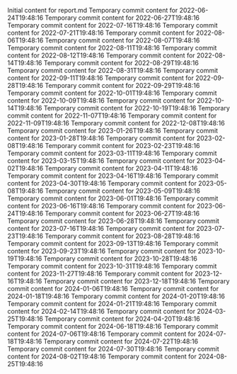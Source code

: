 Initial content for report.md
Temporary commit content for 2022-06-24T19:48:16
Temporary commit content for 2022-06-27T19:48:16
Temporary commit content for 2022-07-16T19:48:16
Temporary commit content for 2022-07-21T19:48:16
Temporary commit content for 2022-08-06T19:48:16
Temporary commit content for 2022-08-07T19:48:16
Temporary commit content for 2022-08-11T19:48:16
Temporary commit content for 2022-08-12T19:48:16
Temporary commit content for 2022-08-14T19:48:16
Temporary commit content for 2022-08-29T19:48:16
Temporary commit content for 2022-08-31T19:48:16
Temporary commit content for 2022-09-11T19:48:16
Temporary commit content for 2022-09-28T19:48:16
Temporary commit content for 2022-09-29T19:48:16
Temporary commit content for 2022-10-01T19:48:16
Temporary commit content for 2022-10-09T19:48:16
Temporary commit content for 2022-10-14T19:48:16
Temporary commit content for 2022-10-19T19:48:16
Temporary commit content for 2022-11-07T19:48:16
Temporary commit content for 2022-11-09T19:48:16
Temporary commit content for 2022-12-08T19:48:16
Temporary commit content for 2023-01-26T19:48:16
Temporary commit content for 2023-01-28T19:48:16
Temporary commit content for 2023-02-08T19:48:16
Temporary commit content for 2023-02-23T19:48:16
Temporary commit content for 2023-03-11T19:48:16
Temporary commit content for 2023-03-15T19:48:16
Temporary commit content for 2023-04-02T19:48:16
Temporary commit content for 2023-04-11T19:48:16
Temporary commit content for 2023-04-16T19:48:16
Temporary commit content for 2023-04-30T19:48:16
Temporary commit content for 2023-05-08T19:48:16
Temporary commit content for 2023-05-09T19:48:16
Temporary commit content for 2023-06-01T19:48:16
Temporary commit content for 2023-06-16T19:48:16
Temporary commit content for 2023-06-24T19:48:16
Temporary commit content for 2023-06-27T19:48:16
Temporary commit content for 2023-06-28T19:48:16
Temporary commit content for 2023-07-16T19:48:16
Temporary commit content for 2023-07-23T19:48:16
Temporary commit content for 2023-08-28T19:48:16
Temporary commit content for 2023-09-13T19:48:16
Temporary commit content for 2023-09-23T19:48:16
Temporary commit content for 2023-10-19T19:48:16
Temporary commit content for 2023-10-28T19:48:16
Temporary commit content for 2023-10-31T19:48:16
Temporary commit content for 2023-11-27T19:48:16
Temporary commit content for 2023-12-16T19:48:16
Temporary commit content for 2023-12-18T19:48:16
Temporary commit content for 2024-01-06T19:48:16
Temporary commit content for 2024-01-18T19:48:16
Temporary commit content for 2024-01-20T19:48:16
Temporary commit content for 2024-01-21T19:48:16
Temporary commit content for 2024-02-14T19:48:16
Temporary commit content for 2024-03-25T19:48:16
Temporary commit content for 2024-04-20T19:48:16
Temporary commit content for 2024-06-18T19:48:16
Temporary commit content for 2024-07-06T19:48:16
Temporary commit content for 2024-07-18T19:48:16
Temporary commit content for 2024-07-22T19:48:16
Temporary commit content for 2024-07-30T19:48:16
Temporary commit content for 2024-08-02T19:48:16
Temporary commit content for 2024-08-25T19:48:16

